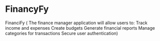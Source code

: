 # FinancyFy
FinanciFy ( The finance manager application will allow users to: Track income and expenses Create budgets Generate financial reports Manage categories for transactions Secure user authentication)
